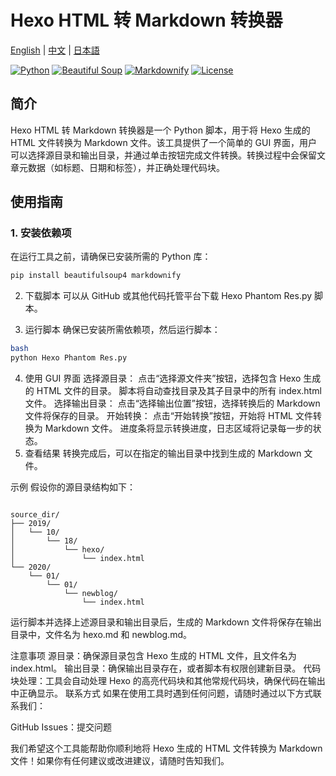 # Hexo HTML 转 Markdown 转换器

[English](./README.md) | [中文](./README.zh.md) | [日本語](./README.ja.md)

[![Python](https://img.shields.io/badge/Python-3.8%2B-blue?logo=python)](https://www.python.org/) [![Beautiful Soup](https://img.shields.io/badge/Beautiful_Soup-4.0+-green)](https://www.crummy.com/software/BeautifulSoup/) [![Markdownify](https://img.shields.io/badge/Markdownify-0.11.6-orange)](https://github.com/matthewwithanm/python-markdownify) [![License](https://img.shields.io/badge/License-MIT-yellow)](LICENSE)

## 简介

Hexo HTML 转 Markdown 转换器是一个 Python 脚本，用于将 Hexo 生成的 HTML 文件转换为 Markdown 文件。该工具提供了一个简单的 GUI 界面，用户可以选择源目录和输出目录，并通过单击按钮完成文件转换。转换过程中会保留文章元数据（如标题、日期和标签），并正确处理代码块。

## 使用指南

### 1. 安装依赖项

在运行工具之前，请确保已安装所需的 Python 库：

```bash
pip install beautifulsoup4 markdownify

```
2. 下载脚本
可以从 GitHub 或其他代码托管平台下载 Hexo Phantom Res.py 脚本。

3. 运行脚本
确保已安装所需依赖项，然后运行脚本：

```bash
bash
python Hexo Phantom Res.py
```

4. 使用 GUI 界面
选择源目录：
点击“选择源文件夹”按钮，选择包含 Hexo 生成的 HTML 文件的目录。
脚本将自动查找目录及其子目录中的所有 index.html 文件。
选择输出目录：
点击“选择输出位置”按钮，选择转换后的 Markdown 文件将保存的目录。
开始转换：
点击“开始转换”按钮，开始将 HTML 文件转换为 Markdown 文件。
进度条将显示转换进度，日志区域将记录每一步的状态。
5. 查看结果
转换完成后，可以在指定的输出目录中找到生成的 Markdown 文件。

示例
假设你的源目录结构如下：
```

source_dir/
├── 2019/
│   └── 10/
│       └── 18/
│           └── hexo/
│               └── index.html
└── 2020/
    └── 01/
        └── 01/
            └── newblog/
                └── index.html

```

运行脚本并选择上述源目录和输出目录后，生成的 Markdown 文件将保存在输出目录中，文件名为 hexo.md 和 newblog.md。

注意事项
源目录：确保源目录包含 Hexo 生成的 HTML 文件，且文件名为 index.html。
输出目录：确保输出目录存在，或者脚本有权限创建新目录。
代码块处理：工具会自动处理 Hexo 的高亮代码块和其他常规代码块，确保代码在输出中正确显示。
联系方式
如果在使用工具时遇到任何问题，请随时通过以下方式联系我们：

GitHub Issues：提交问题

我们希望这个工具能帮助你顺利地将 Hexo 生成的 HTML 文件转换为 Markdown 文件！如果你有任何建议或改进建议，请随时告知我们。